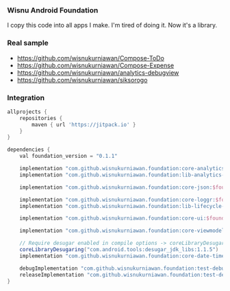 ### Wisnu Android Foundation

I copy this code into all apps I make. I'm tired of doing it. Now it's a library.

### Real sample
- https://github.com/wisnukurniawan/Compose-ToDo
- https://github.com/wisnukurniawan/Compose-Expense
- https://github.com/wisnukurniawan/analytics-debugview
- https://github.com/wisnukurniawan/siksorogo 

### Integration

```groovy
allprojects {
    repositories {
        maven { url 'https://jitpack.io' }
    }
}

dependencies {
    val foundation_version = "0.1.1"

    implementation "com.github.wisnukurniawan.foundation:core-analytics:$foundation_version"
    implementation "com.github.wisnukurniawan.foundation:lib-analytics-manager:$foundation_version"

    implementation "com.github.wisnukurniawan.foundation:core-json:$foundation_version"

    implementation "com.github.wisnukurniawan.foundation:core-loggr:$foundation_version"
    implementation "com.github.wisnukurniawan.foundation:lib-lifecycle-loggr:$foundation_version"

    implementation "com.github.wisnukurniawan.foundation:core-ui:$foundation_version"

    implementation "com.github.wisnukurniawan.foundation:core-viewmodel:$foundation_version"

    // Require desugar enabled in compile options -> coreLibraryDesugaringEnabled = true
    coreLibraryDesugaring("com.android.tools:desugar_jdk_libs:1.1.5")
    implementation "com.github.wisnukurniawan.foundation:core-date-time:$foundation_version"

    debugImplementation "com.github.wisnukurniawan.foundation:test-debug:$foundation_version"
    releaseImplementation "com.github.wisnukurniawan.foundation:test-debug-no-op:$foundation_version"
}
```
